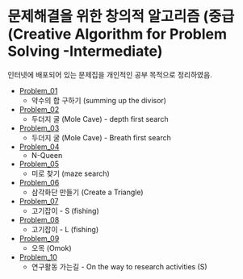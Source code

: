 문제해결을 위한 창의적 알고리즘 (중급 (Creative Algorithm for Problem Solving -Intermediate)
==========================================================================================

인터넷에 배포되어 있는 문제집을 개인적인 공부 목적으로 정리하였음.

* [Problem_01](https://github.com/heesoon/algorithm/tree/develop/Creative_algorithms_for_problem_solving_(intermediate)/Problem_01)
  * 약수의 합 구하기 (summing up the divisor)
* [Problem_02](https://github.com/heesoon/algorithm/tree/develop/Creative_algorithms_for_problem_solving_(intermediate)/Problem_02)
  * 두더지 굴 (Mole Cave) - depth first search
* [Problem_03](https://github.com/heesoon/algorithm/tree/develop/Creative_algorithms_for_problem_solving_(intermediate)/Problem_03)
  * 두더지 굴 (Mole Cave) - Breath first search
* [Problem_04](https://github.com/heesoon/algorithm/tree/develop/Creative_algorithms_for_problem_solving_(intermediate)/Problem_04)
  * N-Queen
* [Problem_05](https://github.com/heesoon/algorithm/tree/develop/Creative_algorithms_for_problem_solving_(intermediate)/Problem_05)
  * 미로 찾기 (maze search)
* [Problem_06](https://github.com/heesoon/algorithm/tree/develop/Creative_algorithms_for_problem_solving_(intermediate)/Problem_06)
  * 삼각화단 만들기 (Create a Triangle)
* [Problem_07](https://github.com/heesoon/algorithm/tree/develop/Creative_algorithms_for_problem_solving_(intermediate)/Problem_07)
  * 고기잡이 - S (fishing)
* [Problem_08](https://github.com/heesoon/algorithm/tree/develop/Creative_algorithms_for_problem_solving_(intermediate)/Problem_08)
  * 고기잡이 - L (fishing)
* [Problem_09](https://github.com/heesoon/algorithm/tree/develop/Creative_algorithms_for_problem_solving_(intermediate)/Problem_09)
  * 오목 (Omok)
* [Problem_10](https://github.com/heesoon/algorithm/tree/develop/Creative_algorithms_for_problem_solving_(intermediate)/Problem_10)
  * 연구활동 가는길 - On the way to research activities (S)
